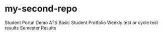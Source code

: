 # my-second-repo
Student Portal Demo
ATS
Basic Student Protfolio
Weekly test or cycle test results
Semester Results
